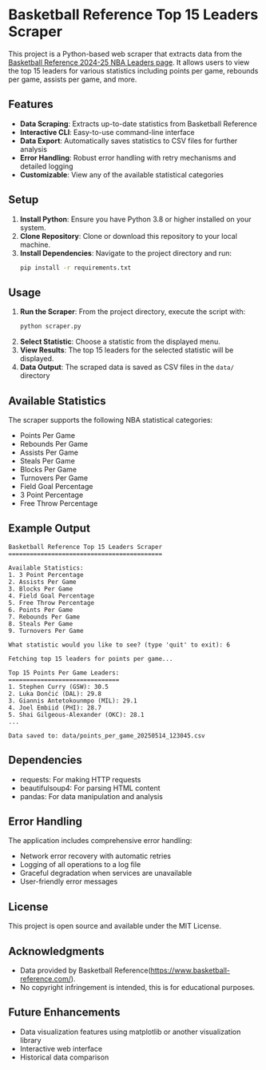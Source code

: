 # Basketball Reference Top 15 Leaders Scraper

This project is a Python-based web scraper that extracts data from the [Basketball Reference 2024-25 NBA Leaders page](https://www.basketball-reference.com/leagues/NBA_2025_leaders.html). It allows users to view the top 15 leaders for various statistics including points per game, rebounds per game, assists per game, and more.

## Features

- **Data Scraping**: Extracts up-to-date statistics from Basketball Reference
- **Interactive CLI**: Easy-to-use command-line interface
- **Data Export**: Automatically saves statistics to CSV files for further analysis
- **Error Handling**: Robust error handling with retry mechanisms and detailed logging
- **Customizable**: View any of the available statistical categories

## Setup

1. **Install Python**: Ensure you have Python 3.8 or higher installed on your system.
2. **Clone Repository**: Clone or download this repository to your local machine.
3. **Install Dependencies**: Navigate to the project directory and run:
   ```bash
   pip install -r requirements.txt
   ```

## Usage

1. **Run the Scraper**: From the project directory, execute the script with:
   ```bash
   python scraper.py
   ```
2. **Select Statistic**: Choose a statistic from the displayed menu.
3. **View Results**: The top 15 leaders for the selected statistic will be displayed.
4. **Data Output**: The scraped data is saved as CSV files in the `data/` directory

## Available Statistics

The scraper supports the following NBA statistical categories:

- Points Per Game
- Rebounds Per Game
- Assists Per Game
- Steals Per Game
- Blocks Per Game
- Turnovers Per Game
- Field Goal Percentage
- 3 Point Percentage
- Free Throw Percentage

## Example Output

```
Basketball Reference Top 15 Leaders Scraper
===========================================

Available Statistics:
1. 3 Point Percentage
2. Assists Per Game
3. Blocks Per Game
4. Field Goal Percentage
5. Free Throw Percentage
6. Points Per Game
7. Rebounds Per Game
8. Steals Per Game
9. Turnovers Per Game

What statistic would you like to see? (type 'quit' to exit): 6

Fetching top 15 leaders for points per game...

Top 15 Points Per Game Leaders:
===============================
1. Stephen Curry (GSW): 30.5
2. Luka Dončić (DAL): 29.8
3. Giannis Antetokounmpo (MIL): 29.1
4. Joel Embiid (PHI): 28.7
5. Shai Gilgeous-Alexander (OKC): 28.1
...

Data saved to: data/points_per_game_20250514_123045.csv
```

## Dependencies

- requests: For making HTTP requests
- beautifulsoup4: For parsing HTML content
- pandas: For data manipulation and analysis

## Error Handling

The application includes comprehensive error handling:
- Network error recovery with automatic retries
- Logging of all operations to a log file
- Graceful degradation when services are unavailable
- User-friendly error messages

## License

This project is open source and available under the MIT License.

## Acknowledgments
- Data provided by Basketball Reference(https://www.basketball-reference.com/). 
- No copyright infringement is intended, this is for educational purposes.

## Future Enhancements

- Data visualization features using matplotlib or another visualization library
- Interactive web interface
- Historical data comparison 
